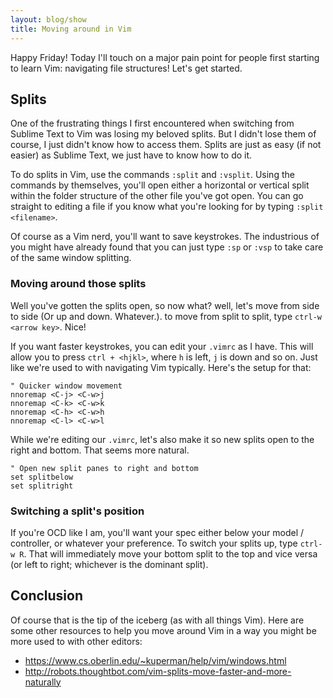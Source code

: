 ```yaml
---
layout: blog/show
title: Moving around in Vim
---
```

Happy Friday! Today I'll touch on a major pain point for people first starting to learn Vim: navigating file structures! Let's get started.

## Splits

One of the frustrating things I first encountered when switching from Sublime Text to Vim was losing my beloved splits. But I didn't lose them of course, I just didn't know how to access them. Splits are just as easy (if not easier) as Sublime Text, we just have to know how to do it.

To do splits in Vim, use the commands `:split` and `:vsplit`. Using the commands by themselves, you'll open either a horizontal or vertical split within the folder structure of the other file you've got open. You can go straight to editing a file if you know what you're looking for by typing `:split <filename>`.

Of course as a Vim nerd, you'll want to save keystrokes. The industrious of you might have already found that you can just type `:sp` or `:vsp` to take care of the same window splitting.

### Moving around those splits

Well you've gotten the splits open, so now what? well, let's move from side to side (Or up and down. Whatever.). to move from split to split, type `ctrl-w <arrow key>`. Nice!

If you want faster keystrokes, you can edit your `.vimrc` as I have. This will allow you to press `ctrl + <hjkl>`, where `h` is left, `j` is down and so on. Just like we're used to with navigating Vim typically. Here's the setup for that:

~~~
" Quicker window movement
nnoremap <C-j> <C-w>j
nnoremap <C-k> <C-w>k
nnoremap <C-h> <C-w>h
nnoremap <C-l> <C-w>l
~~~

While we're editing our `.vimrc`, let's also make it so new splits open to the right and bottom. That seems more natural.

~~~
" Open new split panes to right and bottom
set splitbelow
set splitright
~~~

### Switching a split's position

If you're OCD like I am, you'll want your spec either below your model / controller, or whatever your preference. To switch your splits up, type `ctrl-w R`. That will immediately move your bottom split to the top and vice versa (or left to right; whichever is the dominant split).

## Conclusion

Of course that is the tip of the iceberg (as with all things Vim). Here are some other resources to help you move around Vim in a way you might be more used to with other editors:

* https://www.cs.oberlin.edu/~kuperman/help/vim/windows.html
* http://robots.thoughtbot.com/vim-splits-move-faster-and-more-naturally
